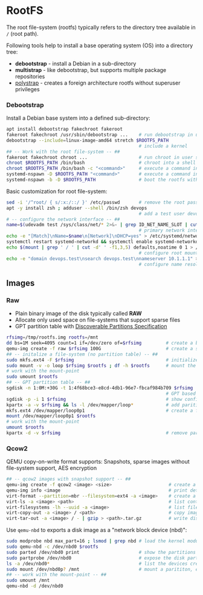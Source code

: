 # RootFS

The root file-system (rootfs) typically refers to the directory tree available in `/` (root path).

Following tools help to install a base operating system (OS) into a directory tree:

* **debootstrap** - install a Debian in a sub-directory
* **multistrap** - like debootstrap, but supports multiple package repositories
* [polystrap](https://github.com/josch/polystrap) - creates a foreign architecture rootfs without superuser privileges

### Debootstrap

Install a Debian base system into a defined sub-directory:

```bash
apt install debootstrap fakechroot fakeroot      
fakeroot fakechroot /usr/sbin/debootstrap ...    # run debootstrap in user space
debootstrap --include=linux-image-amd64 stretch $ROOTFS_PATH
                                                 # include a kernel
## -- Work with the root file-system -- ##
fakeroot fakechroot chroot ...                   # run chroot in user space
chroot $ROOTFS_PATH /bin/bash                    # chroot into a shell
chroot $ROOTFS_PATH /bin/bash -c "<command>"     # execute a command in a chroot 
systemd-nspawn -D $ROOTFS_PATH "<command>"       # execute a command in a container execution rootfs
systemd-nspawn -b -D $ROOTFS_PATH                # boot the rootfs with a container
```

Basic customization for root file-system:

```bash
sed -i '/^root/ { s/:x:/::/ }' /etc/passwd       # remove the root password for tests
apt -y install zsh ; adduser --shell /bin/zsh devops
                                                 # add a test user devops
# -- configure the network interface -- ##
name=$(udevadm test /sys/class/net/* 2>&- | grep ID_NET_NAME_SLOT | cut -d= -f2)
                                                 # primary network interface
echo -e "[Match]\nName=$name\n[Network]\nDHCP=yes" > /etc/systemd/network/$name.network
systemctl restart systemd-networkd && systemctl enable systemd-networkd
echo $(mount | grep ' / ' | cut -d' ' -f1,3,5) defaults,noatime 0 1 > /etc/fstab
                                                 # configure root mount on boot
echo -e "domain devops.test\nsearch devops.test\nnameserver 10.1.1.1" > /etc/resolv.conf
                                                 # configure name resolution
```

## Images

### Raw 

* Plain binary image of the disk typically called **RAW**
* Allocate only used space on file-systems that support sparse files 
* GPT partition table with [Discoverable Partitions Specification](https://www.freedesktop.org/wiki/Specifications/DiscoverablePartitionsSpec/)

```bash
rfsimg=/tmp/rootfs.img rootfs=/mnt
dd bs=1M seek=4095 count=1 if=/dev/zero of=$rfsimg         # create a binary image
qemu-img create -f raw $rfsimg 100G                        # create a sparse binary image
## -- initalize a file-system (no partition table) -- ##
sudo mkfs.ext4 -F $rfsimg                                  # initialize a file-system
sudo mount -v -o loop $rfsimg $rootfs ; df -h $rootfs      # mount the disk image file
# work with the mount-point
sudo umount $rootfs
## -- GPT partition table -- ##
sgdisk -n 1:0M:+30G -t 1:4f68bce3-e8cd-4db1-96e7-fbcaf984b709 $rfsimg 
                                                           # GPT based partition
sgdisk -p -i 1 $rfsimg                                     # show configuration
kpartx -a -v $rfsimg && ls -l /dev/mapper/loop*            # add parition mapping
mkfs.ext4 /dev/mapper/loop0p1                              # create a file system, e.g. on the first partition
mount /dev/mapper/loop0p1 $rootfs                         
# work with the mount-point
umount $rootfs                          
kpartx -d -v $rfsimg                                       # remove partition mapping
```

### Qcow2

QEMU copy-on-write format supports: Snapshots, sparse images without file-system support, AES encryption

```bash
## -- qcow2 images with snapshot support -- ##
qemu-img create -f qcow2 <image> <size>                     # create a copy-on-write image file with size (e.g. 100G)
qemu-img info <image                                        # print details about a disk image
virt-format --partition=mbr --filesystem=ext4 -a <image>    # create a file-system in the image file
virt-ls -a <image> <path>                                   # list content of an image
virt-filesystems -lh --uuid -a <image>                      # list file-systems in image file
virt-copy-out -a <image> / <path>                           # copy image to local path
virt-tar-out -a <image> / - | gzip > <path>.tar.gz          # write disk image to zipped TAR archive
```

Use `qemu-nbd` to exports a disk image as a "network block device (nbd)":

```bash
sudo modprobe nbd max_part=16 ; lsmod | grep nbd # load the kernel module
sudo qemu-nbd -c /dev/nbd0 $rootfs 
sudo parted /dev/nbd0 print                      # show the partitions
sudo partprobe /dev/nbd0                         # expose the disk partitions, if missing
ls -a /dev/nbd0*                                 # list the devices created for each partition
sudo mount /dev/nbd0p? /mnt                      # mount a parititon, e.g. nbd0p1
## -- work with the mount-point -- ##
sudo umount /mnt
qemu-nbd -d /dev/nbd0                           
```

